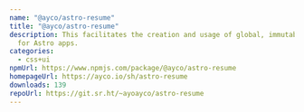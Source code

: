 ```yaml
---
name: "@ayco/astro-resume"
title: "@ayco/astro-resume"
description: This facilitates the creation and usage of global, immutable data
  for Astro apps.
categories:
  - css+ui
npmUrl: https://www.npmjs.com/package/@ayco/astro-resume
homepageUrl: https://ayco.io/sh/astro-resume
downloads: 139
repoUrl: https://git.sr.ht/~ayoayco/astro-resume
---
```

